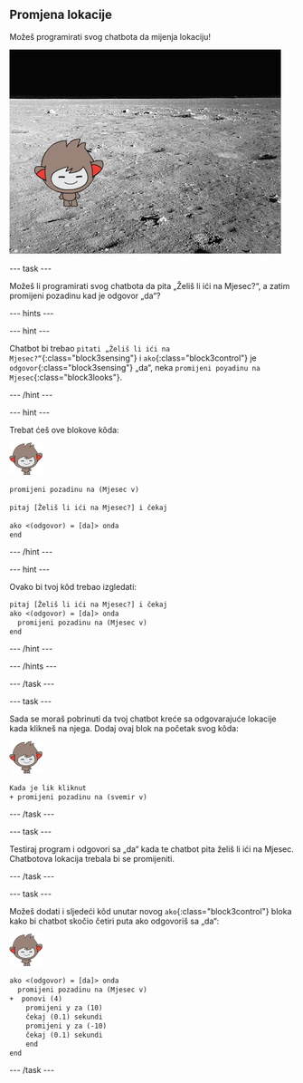 ## Promjena lokacije

Možeš programirati svog chatbota da mijenja lokaciju!

![Testiranje promjene pozadine](images/chatbot-backdrop-moon.png)

--- task ---

Možeš li programirati svog chatbota da pita „Želiš li ići na Mjesec?“, a zatim promijeni pozadinu kad je odgovor „da“?

--- hints ---


--- hint ---

Chatbot bi trebao `pitati „Želiš li ići na Mjesec?“`{:class="block3sensing"} i `ako`{:class="block3control"} je `odgovor`{:class="block3sensing"} „da“, neka `promijeni poyadinu na Mjesec`{:class="block3looks"}.

--- /hint ---

--- hint ---

Trebat ćeš ove blokove kôda:

![nano lik](images/nano-sprite.png)

```blocks3
promijeni pozadinu na (Mjesec v)

pitaj [Želiš li ići na Mjesec?] i čekaj

ako <(odgovor) = [da]> onda
end
```

--- /hint ---

--- hint ---

Ovako bi tvoj kôd trebao izgledati:

```blocks3
pitaj [Želiš li ići na Mjesec?] i čekaj
ako <(odgovor) = [da]> onda 
  promijeni pozadinu na (Mjesec v)
end
```

--- /hint ---

--- /hints ---

--- /task ---

--- task ---

Sada se moraš pobrinuti da tvoj chatbot kreće sa odgovarajuće lokacije kada klikneš na njega. Dodaj ovaj blok na početak svog kôda: 

![nano sprite](images/nano-sprite.png)

```blocks3
Kada je lik kliknut
+ promijeni pozadinu na (svemir v)
```

--- /task ---

--- task ---

Testiraj program i odgovori sa „da“ kada te chatbot pita želiš li ići na Mjesec. Chatbotova lokacija trebala bi se promijeniti.

--- /task ---

--- task ---

Možeš dodati i sljedeći kôd unutar novog `ako`{:class="block3control"} bloka kako bi chatbot skočio četiri puta ako odgovoriš sa „da“:

![nano lik](images/nano-sprite.png)

```blocks3
ako <(odgovor) = [da]> onda 
  promijeni pozadinu na (Mjesec v)
+  ponovi (4) 
    promijeni y za (10)
    čekaj (0.1) sekundi
    promijeni y za (-10)
    čekaj (0.1) sekundi
    end
end
```

--- /task ---